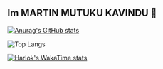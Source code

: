 ## Im MARTIN MUTUKU KAVINDU 👋

[![Anurag's GitHub stats](https://github-readme-stats.vercel.app/api?username=martinkavindu)](https://github.com/martinkavindu/github-readme-stats)

![Top Langs](https://github-readme-stats.vercel.app/api/top-langs/?username=martinkavindu&hide_progress=true)

[![Harlok's WakaTime stats](https://github-readme-stats.vercel.app/api/wakatime?username=martinkavindu)](https://github.com/anuraghazra/github-readme-stats)


